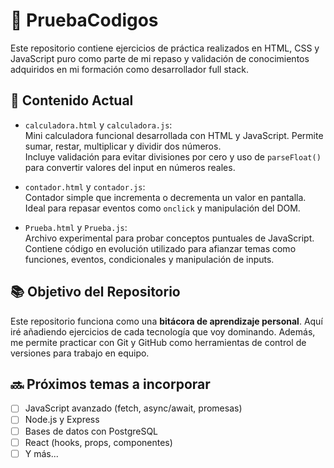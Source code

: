 # 🧪 PruebaCodigos

Este repositorio contiene ejercicios de práctica realizados en HTML, CSS y JavaScript puro como parte de mi repaso y validación de conocimientos adquiridos en mi formación como desarrollador full stack.

## 📁 Contenido Actual

- `calculadora.html` y `calculadora.js`:  
  Mini calculadora funcional desarrollada con HTML y JavaScript. Permite sumar, restar, multiplicar y dividir dos números.  
  Incluye validación para evitar divisiones por cero y uso de `parseFloat()` para convertir valores del input en números reales.

- `contador.html` y `contador.js`:  
  Contador simple que incrementa o decrementa un valor en pantalla. Ideal para repasar eventos como `onclick` y manipulación del DOM.

- `Prueba.html` y `Prueba.js`:  
  Archivo experimental para probar conceptos puntuales de JavaScript. Contiene código en evolución utilizado para afianzar temas como funciones, eventos, condicionales y manipulación de inputs.

## 📚 Objetivo del Repositorio

Este repositorio funciona como una **bitácora de aprendizaje personal**. Aquí iré añadiendo ejercicios de cada tecnología que voy dominando. Además, me permite practicar con Git y GitHub como herramientas de control de versiones para trabajo en equipo.

## 🔜 Próximos temas a incorporar

- [ ] JavaScript avanzado (fetch, async/await, promesas)
- [ ] Node.js y Express
- [ ] Bases de datos con PostgreSQL
- [ ] React (hooks, props, componentes)
- [ ] Y más...
